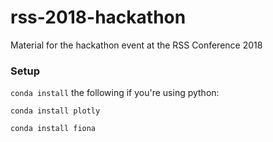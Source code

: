 # rss-2018-hackathon
Material for the hackathon event at the RSS Conference 2018


### Setup
`conda install` the following if you're using python:

`conda install plotly`

`conda install fiona`
